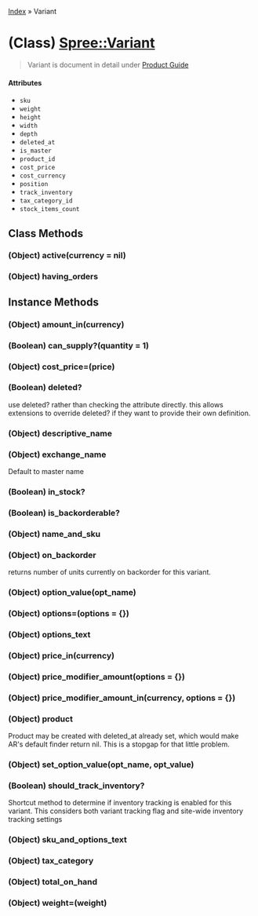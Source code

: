 [Index](../_index.md) » Variant

# (Class) [Spree::Variant](http://m.gymplayer.com/variant.rb)

> Variant is document in detail under [Product Guide](../../Products)

#### Attributes
* `sku`
* `weight`
* `height`
* `width`
* `depth`
* `deleted_at`
* `is_master`
* `product_id`
* `cost_price`
* `cost_currency`
* `position`
* `track_inventory`
* `tax_category_id`
* `stock_items_count`

## Class Methods
### (Object) **active**(currency = nil)


### (Object) **having_orders**


## Instance Methods
### (Object) **amount_in**(currency)


###  (Boolean) **can_supply?**(quantity = 1)


### (Object) **cost_price=**(price)


###  (Boolean) **deleted?**
use deleted? rather than checking the attribute directly. this allows extensions to override 
deleted? if they want to provide their own definition.

### (Object) **descriptive_name**


### (Object) **exchange_name**
Default to master name

###  (Boolean) **in_stock?**
    

###  (Boolean) **is_backorderable?**


### (Object) **name_and_sku**


### (Object) **on_backorder**
returns number of units currently on backorder for this variant.

### (Object) **option_value**(opt_name)


### (Object) **options=**(options = {})
    

### (Object) **options_text**


### (Object) **price_in**(currency)


### (Object) **price_modifier_amount**(options = {})


### (Object) **price_modifier_amount_in**(currency, options = {})


### (Object) **product**
Product may be created with deleted_at already set, which would make AR's default finder return 
nil. This is a stopgap for that little problem.

### (Object) **set_option_value**(opt_name, opt_value)


###  (Boolean) **should_track_inventory?**
Shortcut method to determine if inventory tracking is enabled for this variant. This considers 
both variant tracking flag and site-wide inventory tracking settings

### (Object) **sku_and_options_text**


### (Object) **tax_category**


### (Object) **total_on_hand**


### (Object) **weight=**(weight)

